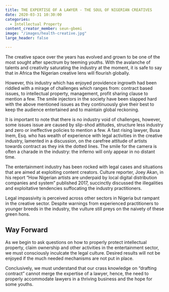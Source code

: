 ```yaml
---
title: THE EXPERTISE OF A LAWYER - THE SOUL OF NIGERIAN CREATIVES
date: 2020-03-31 10:30:00
categories:
  - Intellectual Property
content_creator_member: seun-gbemi
image: "/images/health-creative.jpg"
large_header: false

---
```


The creative space over the years has evolved and grown to be one of the most sought after spectrum by teeming youths. With the avalanche of talents and creativity saturating the industry at the moment, it is safe to say that in Africa the Nigerian creative lens will flourish globally.

However, this industry which has enjoyed providence ingrowth had been riddled with a mirage of challenges which ranges from: contract based issues, to intellectual property, management, profit sharing clause to mention a few. The smile injectors in the society have been slapped hard with the above mentioned issues as they continuously give their best to keep the audience entertained and to maintain global reckoning.

It is important to note that there is no industry void of challenges, however, some issues issue are caused by slip-shod attitudes, structure less industry and zero or ineffective policies to mention a few. A fast rising lawyer, Busa Inem, Esq. who has wealth of experience with legal activities in the creative industry, lamented in a discussion, on the carefree attitude of artists towards contract as they ink the dotted lines. The smile for the camera is often a charade in the industry: the inferno will only appear in no distant time.

The entertainment industry has been rocked with legal cases and situations that are aimed at exploiting content creators. Culture reporter, Joey Akan, in his report “How Nigerian artists are underpaid by local digital distribution companies and system” published 2017, succinctly discussed the illegalities and exploitative tendencies suffocating the industry practitioners.

Legal impassivity is perceived across other sectors in Nigeria but rampant in the creative sector. Despite warnings from experienced practitioners to younger breeds in the industry, the vulture still preys on the naivety of these green hons. 

## **Way Forward**

As we begin to ask questions on how to properly protect intellectual property, claim ownership and other activities in the entertainment sector, we must consciously inculcate the legal culture.  Desired results will not be enjoyed if the much needed mechanisms are not put in place. 

Conclusively, we must understand that our crass knowledge on “drafting contract” cannot merge the expertise of a lawyer, hence, the need to properly accommodate lawyers in a thriving business and the hope for some youths.  